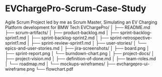 # EVChargePro-Scrum-Case-Study
Agile Scrum Project led by me as Scrum Master, Simulating an EV Charging Platform development for BMW Tech
EVChargePro/
│
├── README.md
├── scrum-artifacts/
│   ├── product-backlog.md
│   ├── sprint-backlog-sprint1.md
│   ├── sprint-backlog-sprint2.md
│   ├── sprint-retrospective-sprint1.md
│   ├── sprint-review-sprint1.md
│
├── user-stories/
│   └── epics-and-user-stories.md
│
├── jira-screenshots/
│   ├── board.png
│   ├── sprint-report.png
│   └── burndown-chart.png
│
├── project-docs/
│   ├── project-vision.md
│   ├── definition-of-done.md
│   ├── team-roles.md
│   └── roadmap.md
│
└── mockups-wireframes/
    ├── evchargepro-ui-wireframe.png
    └── flowchart.pdf
